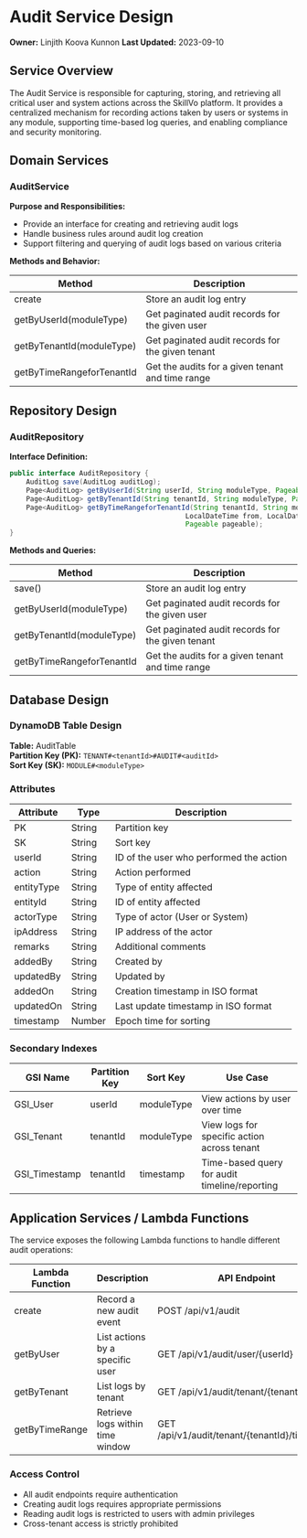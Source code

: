 # Audit Service Design

**Owner:** Linjith Koova Kunnon
**Last Updated:** 2023-09-10

## Service Overview

The Audit Service is responsible for capturing, storing, and retrieving all critical user and system actions across the SkillVo platform. It provides a centralized mechanism for recording actions taken by users or systems in any module, supporting time-based log queries, and enabling compliance and security monitoring.

## Domain Services

### AuditService

**Purpose and Responsibilities:**
- Provide an interface for creating and retrieving audit logs
- Handle business rules around audit log creation
- Support filtering and querying of audit logs based on various criteria

**Methods and Behavior:**

| Method                     | Description                                                  |
|---------------------------|--------------------------------------------------------------|
| create                    | Store an audit log entry                                     |
| getByUserId(moduleType)   | Get paginated audit records for the given user               |
| getByTenantId(moduleType) | Get paginated audit records for the given tenant             |
| getByTimeRangeforTenantId | Get the audits for a given tenant and time range             |

## Repository Design

### AuditRepository

**Interface Definition:**
```java
public interface AuditRepository {
    AuditLog save(AuditLog auditLog);
    Page<AuditLog> getByUserId(String userId, String moduleType, Pageable pageable);
    Page<AuditLog> getByTenantId(String tenantId, String moduleType, Pageable pageable);
    Page<AuditLog> getByTimeRangeforTenantId(String tenantId, String moduleType, 
                                           LocalDateTime from, LocalDateTime to, 
                                           Pageable pageable);
}
```

**Methods and Queries:**

| Method                     | Description                                                  |
|---------------------------|--------------------------------------------------------------|
| save()                    | Store an audit log entry                                     |
| getByUserId(moduleType)   | Get paginated audit records for the given user               |
| getByTenantId(moduleType) | Get paginated audit records for the given tenant             |
| getByTimeRangeforTenantId | Get the audits for a given tenant and time range             |

## Database Design

### DynamoDB Table Design

**Table:** AuditTable  
**Partition Key (PK):** `TENANT#<tenantId>#AUDIT#<auditId>`  
**Sort Key (SK):** `MODULE#<moduleType>`

### Attributes

| Attribute   | Type     | Description                                     |
|-------------|----------|-------------------------------------------------|
| PK          | String   | Partition key                                   |
| SK          | String   | Sort key                                        |
| userId      | String   | ID of the user who performed the action         |
| action      | String   | Action performed                                |
| entityType  | String   | Type of entity affected                         |
| entityId    | String   | ID of entity affected                           |
| actorType   | String   | Type of actor (User or System)                  |
| ipAddress   | String   | IP address of the actor                         |
| remarks     | String   | Additional comments                             |
| addedBy     | String   | Created by                                      |
| updatedBy   | String   | Updated by                                      |
| addedOn     | String   | Creation timestamp in ISO format                |
| updatedOn   | String   | Last update timestamp in ISO format             |
| timestamp   | Number   | Epoch time for sorting                          |

### Secondary Indexes

| GSI Name       | Partition Key | Sort Key  | Use Case                                   |
|----------------|----------------|-----------|--------------------------------------------|
| GSI_User       | userId         | moduleType| View actions by user over time             |
| GSI_Tenant     | tenantId       | moduleType| View logs for specific action across tenant|
| GSI_Timestamp  | tenantId       | timestamp | Time-based query for audit timeline/reporting |

## Application Services / Lambda Functions

The service exposes the following Lambda functions to handle different audit operations:

| Lambda Function     | Description                             | API Endpoint                         |
|---------------------|-----------------------------------------|--------------------------------------|
| create              | Record a new audit event                | POST /api/v1/audit                   |
| getByUser           | List actions by a specific user         | GET /api/v1/audit/user/{userId}      |
| getByTenant         | List logs by tenant                     | GET /api/v1/audit/tenant/{tenantId}  |
| getByTimeRange      | Retrieve logs within time window        | GET /api/v1/audit/tenant/{tenantId}/timerange |

### Access Control

- All audit endpoints require authentication
- Creating audit logs requires appropriate permissions
- Reading audit logs is restricted to users with admin privileges
- Cross-tenant access is strictly prohibited 
